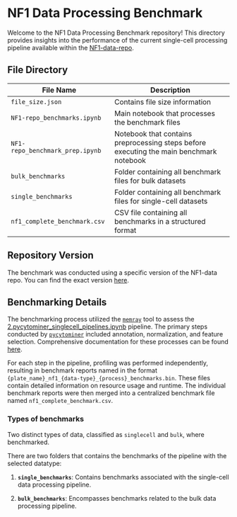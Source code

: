 # NF1 Data Processing Benchmark

Welcome to the NF1 Data Processing Benchmark repository! This directory provides insights into the performance of the current single-cell processing pipeline available within the [NF1-data-repo](https://github.com/WayScience/nf1_cellpainting_data/tree/main).

## File Directory

| File Name                       | Description                                                   |
|----------------------------------|---------------------------------------------------------------|
| `file_size.json`                 | Contains file size information                                |
| `NF1-repo_benchmarks.ipynb`      | Main notebook that processes the benchmark files              |
| `NF1-repo_benchmark_prep.ipynb`  | Notebook that contains preprocessing steps before executing the main benchmark notebook |
| `bulk_benchmarks`                | Folder containing all benchmark files for bulk datasets        |
| `single_benchmarks`              | Folder containing all benchmark files for single-cell datasets |
| `nf1_complete_benchmark.csv`     | CSV file containing all benchmarks in a structured format      |

## Repository Version

The benchmark was conducted using a specific version of the NF1-data repo. You can find the exact version [here](https://github.com/WayScience/nf1_cellpainting_data/tree/main@46dc73b74c2e995e86a311f91996e3302b98dded).

## Benchmarking Details

The benchmarking process utilized the [`memray`](https://bloomberg.github.io/memray/) tool to assess the [2.pycytominer_singlecell_pipelines.ipynb](https://github.com/WayScience/nf1_cellpainting_data/blob/main/3.processing_features/2.pycytominer_singlecell_pipelines.ipynb) pipeline.
The primary steps conducted by [`pycytominer`](https://github.com/cytomining/pycytominer) included annotation, normalization, and feature selection.
Comprehensive documentation for these processes can be found [here](https://pycytominer.readthedocs.io/en/stable/).

For each step in the pipeline, profiling was performed independently, resulting in benchmark reports named in the format `{plate_name}_nf1_{data-type}_{process}_benchmarks.bin`.
These files contain detailed information on resource usage and runtime.
The individual benchmark reports were then merged into a centralized benchmark file named `nf1_complete_benchmark.csv`.

### Types of benchmarks

Two distinct types of data, classified as `singlecell` and `bulk`, where benchmarked.

There are two folders that contains the benchmarks of the pipeline with the selected datatype:

1. **`single_benchmarks`**: Contains benchmarks associated with the single-cell data processing pipeline.

2. **`bulk_benchmarks`**: Encompasses benchmarks related to the bulk data processing pipeline.

